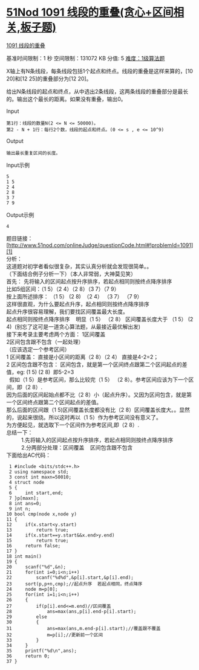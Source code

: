 # [51Nod 1091 线段的重叠(贪心+区间相关,板子题)][0]

[1091 线段的重叠][1]

基准时间限制：1 秒 空间限制：131072 KB 分值: 5 [难度：1级算法题][2]

  
  
X轴上有N条线段，每条线段包括1个起点和终点。线段的重叠是这样来算的，[10 20]和[12 25]的重叠部分为[12 20]。

给出N条线段的起点和终点，从中选出2条线段，这两条线段的重叠部分是最长的。输出这个最长的距离。如果没有重叠，输出0。

Input

    第1行：线段的数量N(2 <= N <= 50000)。
    第2 - N + 1行：每行2个数，线段的起点和终点。(0 <= s , e <= 10^9)

Output

    输出最长重复区间的长度。

Input示例

    5
    1 5
    2 4
    2 8
    3 7
    7 9

Output示例

    4  
题目链接：[http://www.51nod.com/onlineJudge/questionCode.html#!problemId=1091][1]  
分析：  
这道题对初学者看似很复杂，其实认真分析就会发现很简单。。  
（下面结合例子分析一下）（本人非常弱，大神莫见笑）  
首先： 先将输入的区间起点按升序排序，若起点相同则按终点降序排序  
比如5组区间：（1 5）（2 4）（2 8）（3 7）（7 9）  
按上面所述排序： （1 5） (2 8)  （2 4） （3 7） （7 9）  
这样很直观，为什么要起点升序，起点相同则按终点降序排序  
起点升序很容易理解，我们要找区间覆盖最大长度。  
起点相同则按终点降序排序    明显（1 5） （2 8） 区间覆盖长度大于 （1 5） (2 4)  (别忘了这可是一道贪心算法题，从最接近最优解出发)  
接下来考录主要考虑两个方面： 1区间覆盖   
2区间包含跟不包含（一起处理）  
（应该选定一个参考区间）  
1 区间覆盖： 直接是小区间的距离（2 8）（2 4） 直接是4-2=2；  
2 区间包含跟不包含： 区间包含，就是第一个区间终点跟第二个区间起点的差值，eg: (1 5) (2 8)  即5-2=3  
  假如（1 5）是参考区间，那么比较完（1 5） （2 8）。参考区间应该为下一个区间，即（2 8）.  
因为后面的区间起始点都不比（2 8）小（起点升序）。又因为区间包含，就是第一个区间终点跟第二个区间起点的差值。  
那么后面的区间跟（1 5)区间覆盖长度都没有比（2 8）区间覆盖长度大。。显然的，说起来很绕。所以这时再以（1 5）作为参考区间没有意义了。  
为方便起见，就选取下一个区间作为参考区间,即（2 8）.  
总结一下：  
          1.先将输入的区间起点按升序排序，若起点相同则按终点降序排序  
          2.分两部分处理：区间覆盖    区间包含跟不包含  
下面给出AC代码：

 

     1 #include <bits/stdc++.h>
     2 using namespace std;
     3 const int maxn=50010;
     4 struct node
     5 {
     6     int start,end;
     7 }p[maxn];
     8 int ans=0;
     9 int n;
    10 bool cmp(node x,node y)
    11 {
    12     if(x.start<y.start)
    13         return true;
    14     if(x.start==y.start&&x.end>y.end)
    15         return true;
    16     return false;
    17 }
    18 int main()
    19 {
    20     scanf("%d",&n);
    21     for(int i=0;i<n;i++)
    22         scanf("%d%d",&p[i].start,&p[i].end);
    23     sort(p,p+n,cmp);//起点升序  若起点相同，终点降序
    24     node m=p[0];
    25     for(int i=1;i<n;i++)
    26     {
    27         if(p[i].end<=m.end)//区间覆盖
    28             ans=max(ans,p[i].end-p[i].start);
    29         else
    30         {
    31             ans=max(ans,m.end-p[i].start);//覆盖跟不覆盖 
    32             m=p[i];//更新前一个区间
    33         }
    34     }
    35     printf("%d\n",ans);
    36     return 0;
    37 }

[0]: http://www.cnblogs.com/ECJTUACM-873284962/p/6665489.html
[1]: http://www.51nod.com/onlineJudge/questionCode.html#%21problemId=1091
[2]: http://www.51nod.com/onlineJudge/problemList.html#%21groupId=2